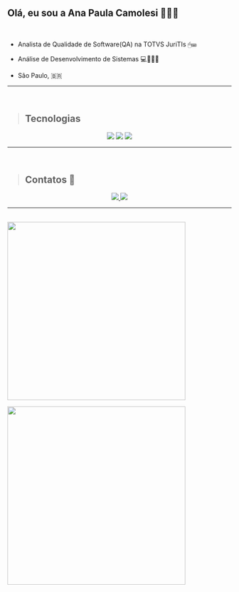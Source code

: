 ## Olá, eu sou a Ana Paula Camolesi 👩🏻‍💻

<br/>

- Analista de Qualidade de Software(QA) na TOTVS JuriTIs 🖱⌨

- Análise de Desenvolvimento de Sistemas 💻👩🏻‍🎓

- São Paulo, 🇧🇷 




<hr>
<br>

> ## Tecnologias



<div align="center">
<img src="https://img.icons8.com/color/48/000000/javascript.png"/>

<img src="https://img.icons8.com/color/48/000000/html-5.png"/>

<img src="https://img.icons8.com/color/48/000000/css3.png"/>

</div>
<hr>
<br>

> ## Contatos 📱


<div align="center"> 
<a href="https://github.com/anapaulacamolesi">
  <img src="https://img.icons8.com/material-sharp/48/000000/github.png"/>
</a>
<a href="https://www.linkedin.com/in/ana-paula-gomes-real-camolesi-456138195/">
    <img src="https://img.icons8.com/fluent/50/000000/linkedin.png"/>
</a>
</div>

<hr>


<br>
<img width="400"  src="https://github-readme-stats.vercel.app/api/top-langs/?username=anapaulacamolesi&layout=compact&theme=dracula"
    />

<img width="400" src="https://github-readme-stats.vercel.app/api?username=anapaulacamolesi&show_icons=true&theme=dracula"
    />
